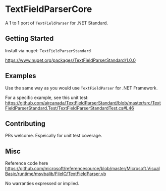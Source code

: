 # TextFieldParserCore
A 1 to 1 port of `TextFieldParser` for .NET Standard.

## Getting Started

Install via nuget: `TextFieldParserStandard`

https://www.nuget.org/packages/TextFieldParserStandard/1.0.0

## Examples

Use the same way as you would use `TextFieldParser` for .NET Framework.

For a specific example, see this unit test:
https://github.com/aircanada/TextFieldParserStandard/blob/master/src/TextFieldParserStandard.Test/TextFieldParserStandardTest.cs#L46

## Contributing

PRs welcome. Espeically for unit test coverage.

## Misc

Reference code here https://github.com/microsoft/referencesource/blob/master/Microsoft.VisualBasic/runtime/msvbalib/FileIO/TextFieldParser.vb

No warranties expressed or implied.
